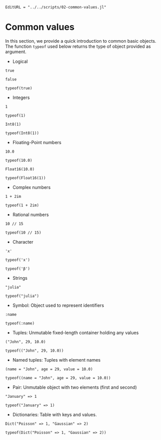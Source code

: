 ```@meta
EditURL = "../../scripts/02-common-values.jl"
```

# Common values

In this section, we provide a quick introduction to common basic objects. The function
`typeof` used below returns the type of object provided as argument.

- Logical

````@example 02-common-values
true
````

````@example 02-common-values
false
````

````@example 02-common-values
typeof(true)
````

- Integers

````@example 02-common-values
1
````

````@example 02-common-values
typeof(1)
````

````@example 02-common-values
Int8(1)
````

````@example 02-common-values
typeof(Int8(1))
````

- Floating-Point numbers

````@example 02-common-values
10.0
````

````@example 02-common-values
typeof(10.0)
````

````@example 02-common-values
Float16(10.0)
````

````@example 02-common-values
typeof(Float16(1))
````

- Complex numbers

````@example 02-common-values
1 + 2im
````

````@example 02-common-values
typeof(1 + 2im)
````

- Rational numbers

````@example 02-common-values
10 // 15
````

````@example 02-common-values
typeof(10 // 15)
````

- Character

````@example 02-common-values
'x'
````

````@example 02-common-values
typeof('x')
````

````@example 02-common-values
typeof('β')
````

- Strings

````@example 02-common-values
"julia"
````

````@example 02-common-values
typeof("julia")
````

- Symbol: Object used to represent identifiers

````@example 02-common-values
:name
````

````@example 02-common-values
typeof(:name)
````

- Tuples: Unmutable fixed-length container holding any values

````@example 02-common-values
("John", 29, 10.0)
````

````@example 02-common-values
typeof(("John", 29, 10.0))
````

- Named tuples: Tuples with element names

````@example 02-common-values
(name = "John", age = 29, value = 10.0)
````

````@example 02-common-values
typeof((name = "John", age = 29, value = 10.0))
````

- Pair: Unmutable object with two elements (first and second)

````@example 02-common-values
"January" => 1
````

````@example 02-common-values
typeof("January" => 1)
````

- Dictionaries: Table with keys and values.

````@example 02-common-values
Dict("Poisson" => 1, "Gaussian" => 2)
````

````@example 02-common-values
typeof(Dict("Poisson" => 1, "Gaussian" => 2))
````

